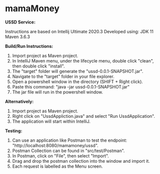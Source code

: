# mamaMoney

<b>USSD Service:</b>

Instructions are based on Intellij Ultimate 2020.3
Developed using:
JDK 11
Maven 3.6.3

<b>Build/Run Instructions:</b>
1. Import project as Maven project.
2. In IntelliJ Maven menu, under the lifecycle menu, double click "clean", then double click "install".
3. The "target" folder will generate the "ussd-0.0.1-SNAPSHOT.jar".
4. Navigate to the "target" folder in your file explorer.
5. Open a powershell window in the directory (SHIFT + Right click).
6. Paste this command: "java -jar ussd-0.0.1-SNAPSHOT.jar"
7. The jar file will run in the powershell window.

<b>Alternatively:</b>
1. Import project as Maven project.
2. Right click on "UssdAppliction.java" and select "Run UssdApplication".
3. The application will start within IntelliJ.

<b>Testing:</b>
1. Can use an application like Postman to test the endpoint: "http://localhost:8080/mamamoney/ussd".
2. Postman Collection can be found in "src/test/Postman".
3. In Postman, click on "File", then select "Import".
4. Drag and drop the postman collection into the window and import it.
5. Each request is labelled as the Menu screen.

